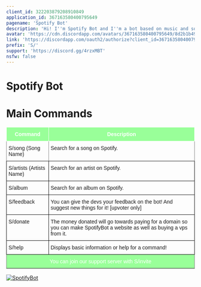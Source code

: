 ```yaml
---
client_id: 322203879208910849
application_id: 367163580400795649
pagename: 'Spotify Bot'
description: 'Hi! I''m Spotify Bot and I''m a bot based on music and song search on spotify! All my commands start with the prefix "S/"!'
avatar: 'https://cdn.discordapp.com/avatars/367163580400795649/8d2b1b49d0e2596352be7e1d74a6167e.png?size=2048'
link: 'https://discordapp.com/oauth2/authorize?client_id=367163580400795649&permissions=0&scope=bot'
prefix: 'S/'
support: 'https://discord.gg/4rzxMBT'
nsfw: false
---
```

<html>
<head>	
  <title>Spotify Bot - The Discord Bot</title>
    </head>
   <body>
     <h1>Spotify Bot</h1>
<h1>Main Commands</h1>
<style type="text/css">
.tg  {border-collapse:collapse;border-spacing:0;}
.tg td{font-family:Arial, sans-serif;font-size:14px;padding:10px 5px;border-style:solid;border-width:1px;overflow:hidden;word-break:normal;border-color:black;}
.tg th{font-family:Arial, sans-serif;font-size:14px;font-weight:normal;padding:10px 5px;border-style:solid;border-width:1px;overflow:hidden;word-break:normal;border-color:black;}
.tg .tg-nn2v{font-family:Verdana, Geneva, sans-serif !important;;background-color:#99ff99;border-color:#ffffff;vertical-align:top}
.tg .tg-us36{border-color:inherit;vertical-align:top}
.tg .tg-yw4l{vertical-align:top}
.tg .tg-0paf{background-color:#99ff99;color:#ffffff;border-color:inherit;text-align:center;vertical-align:top}
</style>
<table class="tg">
  <tbody><tr>
    <th class="tg-nn2v"><span style="font-weight:bold;color:rgb(255, 255, 255)">Command</span></th>
    <th class="tg-nn2v"><span style="font-weight:bold;color:rgb(255, 255, 255)">Description</span></th>
  </tr>
  <tr>
    <td class="tg-us36">S/song (Song Name)</td>
    <td class="tg-us36">Search for a song on Spotify.</td>
  </tr>
  <tr>
    <td class="tg-yw4l">S/artists (Artists Name)</td>
    <td class="tg-yw4l">Search for an artist on Spotify.</td>
  </tr>
  <tr>
    <td class="tg-yw4l">S/album</td>
    <td class="tg-yw4l">Search for an album on Spotify.</td>
  </tr>
  <tr>
    <td class="tg-yw4l">S/feedback</td>
    <td class="tg-yw4l">You can give the devs your feedback on the bot! And suggest new things for it! [upvoter only]</td>
  </tr>
  <tr>
    <td class="tg-yw4l">S/donate</td>
    <td class="tg-yw4l">The money donated will go towards paying for a domain so you can make SpotifyBot a website as well as buying a vps from it.</td>
  </tr>
  <tr>
    <td class="tg-yw4l">S/help</td>
    <td class="tg-yw4l">Displays basic information or help for a command!</td>
  </tr>
  <tr>
    <td class="tg-0paf" colspan="2">You can join our support server with S/invite</td>
  </tr>
</tbody></table>                        
           <a href="https://discordbots.org/bot/367163580400795649" >
 			 <img src="https://discordbots.org/api/widget/367163580400795649.svg" alt="SpotifyBot" />
		  </a>
      <style>
@-webkit-keyframes float-landing { 0% { -webkit-transform: translate3d(0,-20px,0); transform: translate3d(0,-20px,0) } to { -webkit-transform: translate3d(0,20px,0); transform: translate3d(0,20px,0) } } @keyframes float-landing { 0% { -webkit-transform: translate3d(0,-20px,0); transform: translate3d(0,-20px,0) } to { -webkit-transform: translate3d(0,20px,0); transform: translate3d(0,10px,0) } }

body {
  background-repeat: no-repeat;
  background-size: cover !important;
  background-attachment: fixed !important;
  background:url(https://i.imgur.com/BpdZzGL.png), #fcc7fb !important;
}
.bot-name {
    font: 600 18px "Karla", sans-serif;
    color: #ffffff;
}
.status.green::before {
    background-color: #ffffff!important;
}
.status.green {
    color: #ffffff!important;
}
.titleandvote .votebutton:not(.votingvoted) {
  	animation: pulse 2s linear infinite;
    border-radius: 10%;
}
.titleandvote .votebutton:not(.votingvoted) {
  	animation: pulse 2s linear infinite;
    border-radius: 10%;
}
.titleandvote .votebutton {
  	animation: pulse 6s linear infinite;
    margin-bottom: 10px;
    box-shadow: 0 6px 10px 0 rgba(0,0,0,0.14), 0 1px 18px 0 rgba(0,0,0,0.12), 0 3px 5px -1px rgba(0,0,0,0.3);
}
.atag:after {
    border-left-color: rgba(0, 0, 0, 0) !important;
}
.columns {
    background-color: rgba(0, 0, 0, 0.25);
}
.atag:before {
    background: #ffffff;
}
.atag:after {
    border-left-color: white;
}
.titleandvote .votebutton {
  	animation: pulse 6s linear infinite;
    margin-bottom: 10px;
    box-shadow: 0 6px 10px 0 rgba(0,0,0,0.14), 0 1px 18px 0 rgba(0,0,0,0.12), 0 3px 5px -1px rgba(0,0,0,0.3);
}
#bot-details-page .bot-img {
     background: transparent;
     border-radius: 50% !important; 
}
#bot-details-page .bot-img {
width: 256px; height: 256px; margin-top: 10px !important; margin-bottom: 0px !important; -webkit-animation-name: float-landing; animation-name: float-landing; -webkit-animation-duration: 2s; animation-duration: 2s; -webkit-animation-iteration-count: infinite; animation-iteration-count: infinite; -webkit-animation-direction: alternate; animation-direction: alternate; -webkit-animation-timing-function: ease-in-out; animation-timing-function: ease-in-out
}
.servers::before {
	content: "->> "
}

.servers::after {
	content: " <<-"
}
.botpagebutton {
    background: #fff;
    font: 300 19px "Karla", sans-serif!important;
    color: #a2a2a2;
    display: block;
    height: 26px;
    line-height: 26px!important;
    border-radius: 3px;
    padding: 0 4px 0 7px;
    vertical-align: middle !important;
    text-decoration: none;
    -webkit-transition: color 0.3s;
}
.lib a {
    color: #ffffff !important;
}
.bot-description {
    color: white;
}
.btn-orange {
    background: #808080;
}
#bot-details-page .btn-like:after {
    padding-right: 5px;
    content: " ♦";
    white-space: pre;
}
</style>
    </body>
